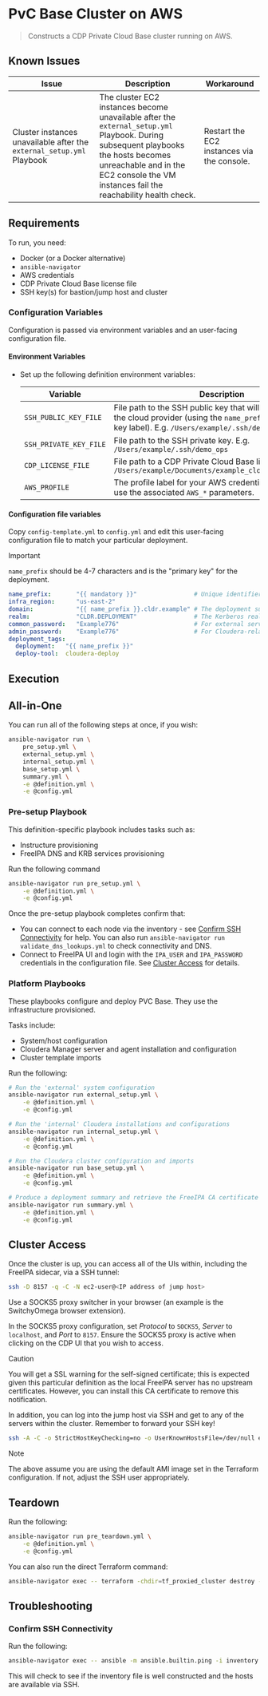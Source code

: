 # PvC Base Cluster on AWS

> Constructs a CDP Private Cloud Base cluster running on AWS.

## Known Issues

| Issue | Description | Workaround |
|-------|-------------|------------|
| Cluster instances unavailable after the `external_setup.yml` Playbook | The cluster EC2 instances become unavailable after the `external_setup.yml` Playbook. During subsequent playbooks the hosts becomes unreachable and in the EC2 console the VM instances fail the reachability health check. | Restart the EC2 instances via the console. |

## Requirements

To run, you need:

* Docker (or a Docker alternative)
* `ansible-navigator`
* AWS credentials
* CDP Private Cloud Base license file
* SSH key(s) for bastion/jump host and cluster

### Configuration Variables

Configuration is passed via environment variables and an user-facing configuration file.

#### Environment Variables

* Set up the following definition environment variables:

    | Variable | Description | Status |
    |----------|-------------|--------|
    | `SSH_PUBLIC_KEY_FILE` | File path to the SSH public key that will be uploaded to the cloud provider (using the `name_prefix` variable as the key label). E.g. `/Users/example/.ssh/demo_ops.pub` | Mandatory |
    | `SSH_PRIVATE_KEY_FILE` | File path to the SSH private key. E.g. `/Users/example/.ssh/demo_ops` | Mandatory |
    | `CDP_LICENSE_FILE` | File path to a CDP Private Cloud Base license. E.g. `/Users/example/Documents/example_cloudera_license.txt` | Mandatory |
    | `AWS_PROFILE` | The profile label for your AWS credentials. Otherwise, use the associated `AWS_*` parameters. | Mandatory |

#### Configuration file variables

Copy `config-template.yml` to `config.yml` and edit this user-facing configuration file to match your particular deployment.

> [!IMPORTANT]
> `name_prefix` should be 4-7 characters and is the "primary key" for the deployment.

```yaml
name_prefix:       "{{ mandatory }}"                # Unique identifier for the deployment                 
infra_region:      "us-east-2"
domain:            "{{ name_prefix }}.cldr.example" # The deployment subdomain
realm:             "CLDR.DEPLOYMENT"                # The Kerberos realm
common_password:   "Example776"                     # For external services
admin_password:    "Example776"                     # For Cloudera-related services
deployment_tags:
  deployment:   "{{ name_prefix }}"
  deploy-tool:  cloudera-deploy
```

## Execution

## All-in-One

You can run all of the following steps at once, if you wish:

```bash
ansible-navigator run \
    pre_setup.yml \
    external_setup.yml \
    internal_setup.yml \
    base_setup.yml \
    summary.yml \
    -e @definition.yml \
    -e @config.yml
```

### Pre-setup Playbook

This definition-specific playbook includes tasks such as:

* Instructure provisioning
* FreeIPA DNS and KRB services provisioning

Run the following command 

```bash
ansible-navigator run pre_setup.yml \
    -e @definition.yml \
    -e @config.yml
```

Once the pre-setup playbook completes confirm that:

* You can connect to each node via the inventory - see [Confirm SSH Connectivity](#confirm-ssh-connectivity) for help. You can also run `ansible-navigator run validate_dns_lookups.yml` to check connectivity and DNS.
* Connect to FreeIPA UI and login with the `IPA_USER` and `IPA_PASSWORD` credentials in the configuration file. See [Cluster Access](#cluster-access) for details.

### Platform Playbooks

These playbooks configure and deploy PVC Base. They use the infrastructure provisioned.

Tasks include:

* System/host configuration
* Cloudera Manager server and agent installation and configuration
* Cluster template imports

Run the following: 

```bash
# Run the 'external' system configuration
ansible-navigator run external_setup.yml \
    -e @definition.yml \
    -e @config.yml
```

```bash
# Run the 'internal' Cloudera installations and configurations
ansible-navigator run internal_setup.yml \
    -e @definition.yml \
    -e @config.yml
```

```bash
# Run the Cloudera cluster configuration and imports
ansible-navigator run base_setup.yml \
    -e @definition.yml \
    -e @config.yml
```

```bash
# Produce a deployment summary and retrieve the FreeIPA CA certificate
ansible-navigator run summary.yml \
    -e @definition.yml \
    -e @config.yml
```

## Cluster Access

Once the cluster is up, you can access all of the UIs within, including the FreeIPA sidecar, via a SSH tunnel:

```bash
ssh -D 8157 -q -C -N ec2-user@<IP address of jump host>
```

Use a SOCKS5 proxy switcher in your browser (an example is the SwitchyOmega browser extension).

In the SOCKS5 proxy configuration, set _Protocol_ to `SOCKS5`, _Server_ to `localhost`, and _Port_ to `8157`. Ensure the SOCKS5 proxy is active when clicking on the CDP UI that you wish to access.

> [!CAUTION]
> You will get a SSL warning for the self-signed certificate; this is expected given this particular definition as the local FreeIPA server has no upstream certificates. However, you can install this CA certificate to remove this notification.

In addition, you can log into the jump host via SSH and get to any of the servers within the cluster. Remember to forward your SSH key!

```bash
ssh -A -C -o StrictHostKeyChecking=no -o UserKnownHostsFile=/dev/null ec2-user@<IP address of jump host>
```

> [!NOTE]
> The above assume you are using the default AMI image set in the Terraform configuration. If not, adjust the SSH user appropriately.

## Teardown

Run the following: 

```bash
ansible-navigator run pre_teardown.yml \
    -e @definition.yml \
    -e @config.yml
```

You can also run the direct Terraform command:

```bash
ansible-navigator exec -- terraform -chdir=tf_proxied_cluster destroy -auto-approve
```

## Troubleshooting

### Confirm SSH Connectivity

Run the following:

```bash
ansible-navigator exec -- ansible -m ansible.builtin.ping -i inventory.yml all
```

This will check to see if the inventory file is well constructed and the hosts are available via SSH.
